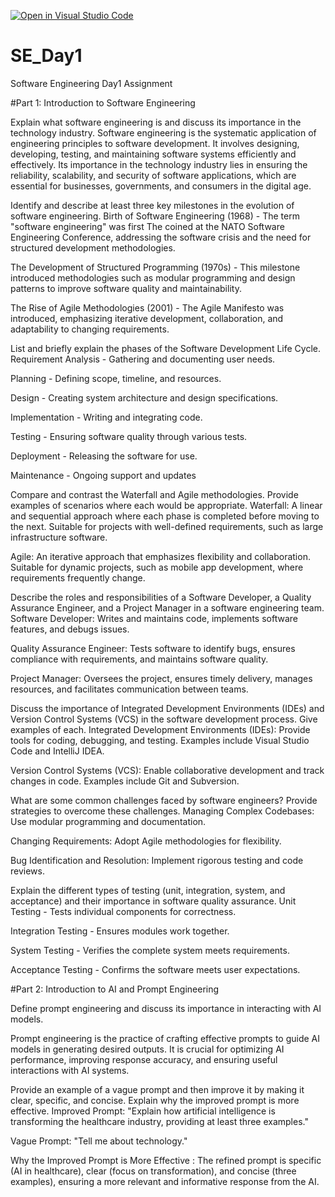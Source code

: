 [![Open in Visual Studio Code](https://classroom.github.com/assets/open-in-vscode-2e0aaae1b6195c2367325f4f02e2d04e9abb55f0b24a779b69b11b9e10269abc.svg)](https://classroom.github.com/online_ide?assignment_repo_id=18527069&assignment_repo_type=AssignmentRepo)
# SE_Day1
Software Engineering Day1 Assignment

#Part 1: Introduction to Software Engineering

Explain what software engineering is and discuss its importance in the technology industry.
Software engineering is the systematic application of engineering principles to software development. It involves designing, developing, testing, and maintaining software systems efficiently and effectively. Its importance in the technology industry lies in ensuring the reliability, scalability, and security of software applications, which are essential for businesses, governments, and consumers in the digital age.

Identify and describe at least three key milestones in the evolution of software engineering.
Birth of Software Engineering (1968) - The term "software engineering" was first The coined at the NATO Software Engineering Conference, addressing the software crisis and the need for structured development methodologies.

The Development of Structured Programming (1970s) - This milestone introduced methodologies such as modular programming and design patterns to improve software quality and maintainability.

The Rise of Agile Methodologies (2001) - The Agile Manifesto was introduced, emphasizing iterative development, collaboration, and adaptability to changing requirements.

List and briefly explain the phases of the Software Development Life Cycle.
Requirement Analysis - Gathering and documenting user needs.

Planning - Defining scope, timeline, and resources.

Design - Creating system architecture and design specifications.

Implementation - Writing and integrating code.

Testing - Ensuring software quality through various tests.

Deployment - Releasing the software for use.

Maintenance - Ongoing support and updates

Compare and contrast the Waterfall and Agile methodologies. Provide examples of scenarios where each would be appropriate.
Waterfall: A linear and sequential approach where each phase is completed before moving to the next. Suitable for projects with well-defined requirements, such as large infrastructure software.

Agile: An iterative approach that emphasizes flexibility and collaboration. Suitable for dynamic projects, such as mobile app development, where requirements frequently change.

Describe the roles and responsibilities of a Software Developer, a Quality Assurance Engineer, and a Project Manager in a software engineering team.
Software Developer: Writes and maintains code, implements software features, and debugs issues.

Quality Assurance Engineer: Tests software to identify bugs, ensures compliance with requirements, and maintains software quality.

Project Manager: Oversees the project, ensures timely delivery, manages resources, and facilitates communication between teams.

Discuss the importance of Integrated Development Environments (IDEs) and Version Control Systems (VCS) in the software development process. Give examples of each.
Integrated Development Environments (IDEs): Provide tools for coding, debugging, and testing. Examples include Visual Studio Code and IntelliJ IDEA.

Version Control Systems (VCS): Enable collaborative development and track changes in code. Examples include Git and Subversion.

What are some common challenges faced by software engineers? Provide strategies to overcome these challenges.
Managing Complex Codebases: Use modular programming and documentation.

Changing Requirements: Adopt Agile methodologies for flexibility.

Bug Identification and Resolution: Implement rigorous testing and code reviews.

Explain the different types of testing (unit, integration, system, and acceptance) and their importance in software quality assurance.
Unit Testing - Tests individual components for correctness.

Integration Testing - Ensures modules work together.

System Testing - Verifies the complete system meets requirements.

Acceptance Testing - Confirms the software meets user expectations.



#Part 2: Introduction to AI and Prompt Engineering


Define prompt engineering and discuss its importance in interacting with AI models.

Prompt engineering is the practice of crafting effective prompts to guide AI models in generating desired outputs. It is crucial for optimizing AI performance, improving response accuracy, and ensuring useful interactions with AI systems.

Provide an example of a vague prompt and then improve it by making it clear, specific, and concise. Explain why the improved prompt is more effective.
Improved Prompt: "Explain how artificial intelligence is transforming the healthcare industry, providing at least three examples."

Vague Prompt: "Tell me about technology."

Why the Improved Prompt is More Effective :
The refined prompt is specific (AI in healthcare), clear (focus on transformation), and concise (three examples), ensuring a more relevant and informative response from the AI.
